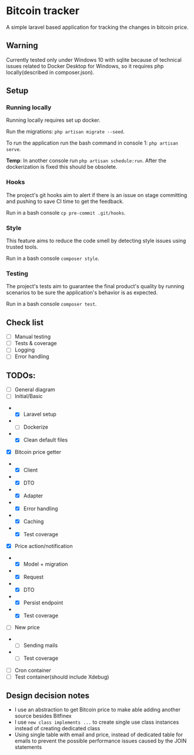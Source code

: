 # Bitcoin tracker

A simple laravel based application for tracking the changes in bitcoin price.

## Warning

Currently tested only under Windows 10 with sqlite because of technical issues related to Docker Desktop for Windows, so it requires php locally(described in composer.json).

## Setup

### Running locally

Running locally requires set up docker.

Run the migrations: `php artisan migrate --seed`.

To run the application run the bash command in console 1: `php artisan serve`.

**Temp**: In another console run `php artisan schedule:run`. After the dockerization is fixed this should be obsolete.

### Hooks

The project's git hooks aim to alert if there is an issue on stage committing and pushing to save CI time to get the feedback. 

Run in a bash console `cp pre-commit .git/hooks`.

### Style

This feature aims to reduce the code smell by detecting style issues using trusted tools.

Run in a bash console `composer style`.

### Testing

The project's tests aim to guarantee the final product's quality by running scenarios to be sure the application's behavior is as expected. 

Run in a bash console `composer test`.

## Check list
- [ ] Manual testing
- [ ] Tests & coverage
- [ ] Logging
- [ ] Error handling

## TODOs:
- [ ] General diagram
- [ ] Initial/Basic
- - [x] Laravel setup
- - [ ] Dockerize
- - [x] Clean default files
- [x] Bitcoin price getter
- - [x] Client
- - [x] DTO
- - [x] Adapter
- - [x] Error handling
- - [x] Caching
- - [x] Test coverage
- [x] Price action/notification
- - [x] Model + migration
- - [x] Request
- - [x] DTO
- - [x] Persist endpoint
- - [x] Test coverage
- [ ] New price
- - [ ] Sending mails
- - [ ] Test coverage
- [ ] Cron container
- [ ] Test container(should include Xdebug)

## Design decision notes

- I use an abstraction to get Bitcoin price to make able adding another source besides Bitfinex
- I use `new class implements ...` to create single use class instances instead of creating dedicated class
- Using single table with email and price, instead of dedicated table for emails to prevent the possible performance issues caused by the JOIN statements
